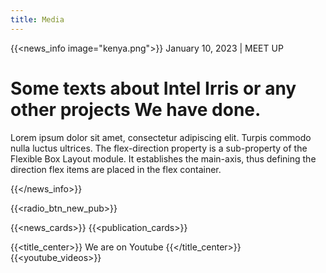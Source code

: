 ```yaml
---
title: Media
---
```


<!-- {{<news_info image="kenya.png">}}
{{</news_info>}} -->

{{<news_info image="kenya.png">}}
January 10, 2023 | MEET UP

# Some texts about Intel Irris or any other projects We have done.
Lorem ipsum dolor sit amet, consectetur adipiscing elit. Turpis commodo nulla luctus ultrices. The flex-direction property is a sub-property of the Flexible Box Layout module. It establishes the main-axis, thus defining the direction flex items are placed in the flex container.

{{</news_info>}}

{{<radio_btn_new_pub>}}


{{<news_cards>}}
{{<publication_cards>}}

{{<title_center>}} We are on Youtube {{</title_center>}}
{{<youtube_videos>}}